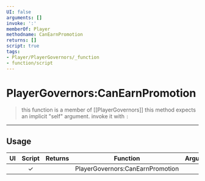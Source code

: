 ```yaml
---
UI: false
arguments: []
invoke: ':'
memberOf: Player
methodname: CanEarnPromotion
returns: []
script: true
tags:
- Player/PlayerGovernors/_function
- function/script
---
```

# PlayerGovernors:CanEarnPromotion
> this function is a member of [[PlayerGovernors]]
> this method expects an implicit "self" argument. invoke it with `:`
-----
## Usage
|  UI | Script | Returns | Function | Arguments |
|:---:|:------:|-------:|:--------:|:---------|
| |✓||PlayerGovernors:CanEarnPromotion||
